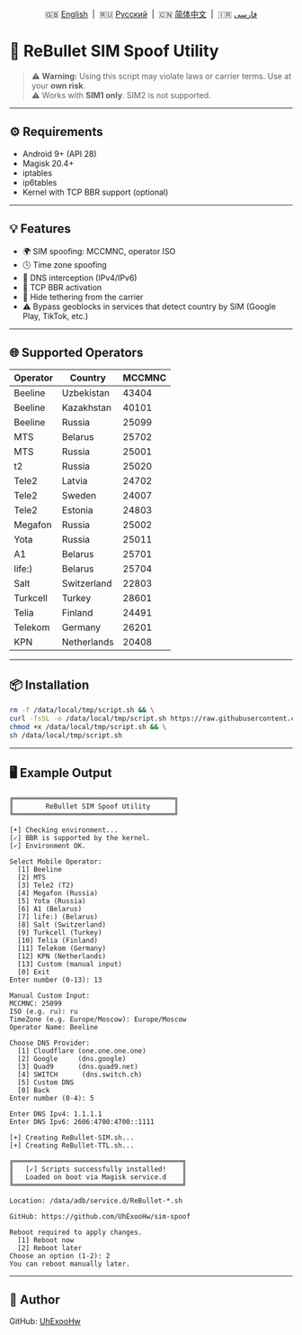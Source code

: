 <p align="center">
  🇬🇧 <a href="README.md">English</a> &nbsp;|&nbsp;
  🇷🇺 <a href="README_RU.md">Русский</a> &nbsp;|&nbsp;
  🇨🇳 <a href="README_CN.md">简体中文</a> &nbsp;|&nbsp;
  🇮🇷 <a href="README_IR.md">فارسی</a>
</p>

# 🚀 ReBullet SIM Spoof Utility

> ⚠️ **Warning:** Using this script may violate laws or carrier terms. Use at your **own risk**.  
> ⚠️ Works with **SIM1 only**. SIM2 is not supported.

---

## ⚙️ Requirements

- Android 9+ (API 28)
- Magisk 20.4+
- iptables
- ip6tables
- Kernel with TCP BBR support (optional)

---

## 💡 Features

- 🌍 SIM spoofing: MCCMNC, operator ISO
- 🕓 Time zone spoofing
- 🔐 DNS interception (IPv4/IPv6)
- 🚀 TCP BBR activation
- 📶 Hide tethering from the carrier
- ⚠️ Bypass geoblocks in services that detect country by SIM (Google Play, TikTok, etc.)

---

## 🌐 Supported Operators

| Operator     | Country        | MCCMNC |
|--------------|----------------|--------|
| Beeline      | Uzbekistan     | 43404  |
| Beeline      | Kazakhstan     | 40101  |
| Beeline      | Russia         | 25099  |
| MTS          | Belarus        | 25702  |
| MTS          | Russia         | 25001  |
| t2           | Russia         | 25020  |
| Tele2        | Latvia         | 24702  |
| Tele2        | Sweden         | 24007  |
| Tele2        | Estonia        | 24803  |
| Megafon      | Russia         | 25002  |
| Yota         | Russia         | 25011  |
| A1           | Belarus        | 25701  |
| life:)       | Belarus        | 25704  |
| Salt         | Switzerland    | 22803  |
| Turkcell     | Turkey         | 28601  |
| Telia        | Finland        | 24491  |
| Telekom      | Germany        | 26201  |
| KPN          | Netherlands    | 20408  |

---

## 📦 Installation

```bash
rm -f /data/local/tmp/script.sh && \
curl -fsSL -o /data/local/tmp/script.sh https://raw.githubusercontent.com/UhExooHw/sim-spoof/refs/heads/main/data/local/tmp/script.sh && \
chmod +x /data/local/tmp/script.sh && \
sh /data/local/tmp/script.sh
```

---

## 🖥 Example Output

```
╔════════════════════════════════════════╗
║        ReBullet SIM Spoof Utility      ║
╚════════════════════════════════════════╝

[•] Checking environment...
[✓] BBR is supported by the kernel.
[✓] Environment OK.

Select Mobile Operator:
  [1] Beeline
  [2] MTS
  [3] Tele2 (T2)
  [4] Megafon (Russia)
  [5] Yota (Russia)
  [6] A1 (Belarus)
  [7] life:) (Belarus)
  [8] Salt (Switzerland)
  [9] Turkcell (Turkey)
  [10] Telia (Finland)
  [11] Telekom (Germany)
  [12] KPN (Netherlands)
  [13] Custom (manual input)
  [0] Exit
Enter number (0-13): 13

Manual Custom Input:
MCCMNC: 25099
ISO (e.g. ru): ru
TimeZone (e.g. Europe/Moscow): Europe/Moscow
Operator Name: Beeline

Choose DNS Provider:
  [1] Cloudflare (one.one.one.one)
  [2] Google     (dns.google)
  [3] Quad9      (dns.quad9.net)
  [4] SWITCH      (dns.switch.ch)
  [5] Custom DNS
  [0] Back
Enter number (0-4): 5

Enter DNS Ipv4: 1.1.1.1
Enter DNS Ipv6: 2606:4700:4700::1111

[+] Creating ReBullet-SIM.sh...
[+] Creating ReBullet-TTL.sh...

╔══════════════════════════════════════════╗
║   [✓] Scripts successfully installed!    ║
║   Loaded on boot via Magisk service.d    ║
╚══════════════════════════════════════════╝

Location: /data/adb/service.d/ReBullet-*.sh

GitHub: https://github.com/UhExooHw/sim-spoof

Reboot required to apply changes.
  [1] Reboot now
  [2] Reboot later
Choose an option (1-2): 2
You can reboot manually later.
```

---

## 👤 Author

GitHub: [UhExooHw](https://github.com/UhExooHw)
